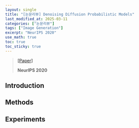 ```yaml
---
layout: single
title: "[논문리뷰] Denoising Diffusion Probabilistic Models"
last_modified_at: 2025-03-11
categories: ["논문리뷰"]
tags: ["Image Generation"]
excerpt: "NeurIPS 2020"
use_math: true
toc: true
toc_sticky: true
---
```


> [[Paper]](https://arxiv.org/abs/2006.11239)
>
> **NeurIPS 2020**

## Introduction

## Methods

## Experiments
